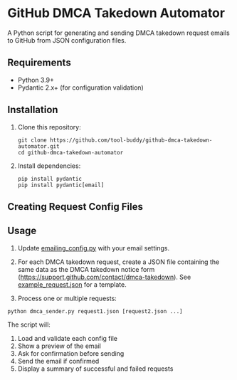 # GitHub DMCA Takedown Automator

A Python script for generating and sending DMCA takedown request emails to GitHub from JSON configuration files.

## Requirements

- Python 3.9+
- Pydantic 2.x+ (for configuration validation)

## Installation

1. Clone this repository:
   ```
   git clone https://github.com/tool-buddy/github-dmca-takedown-automator.git
   cd github-dmca-takedown-automator
   ```

2. Install dependencies:
   ```
   pip install pydantic
   pip install pydantic[email]
   ```



## Creating Request Config Files




## Usage

1. Update [emailing_config.py](./config/emailing_config.py) with your email settings.

2. For each DMCA takedown request, create a JSON file containing the same data as the DMCA takedown notice form (https://support.github.com/contact/dmca-takedown). See [example_request.json](./requests/example_request.json) for a template.

3. Process one or multiple requests:
```
python dmca_sender.py request1.json [request2.json ...]
```

The script will:
1. Load and validate each config file
2. Show a preview of the email
3. Ask for confirmation before sending
4. Send the email if confirmed
5. Display a summary of successful and failed requests

